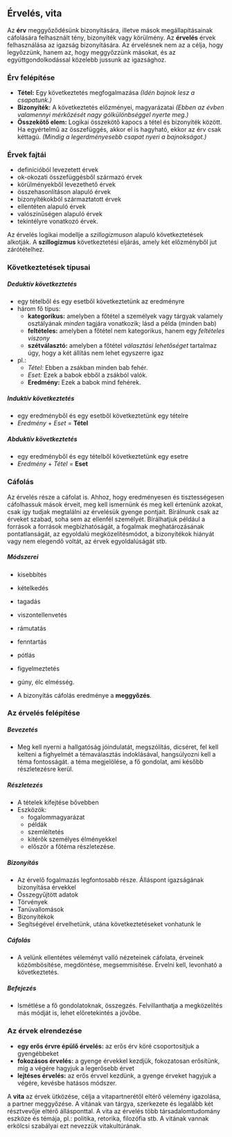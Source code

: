 Érvelés, vita
-------------------------------------------

Az __érv__ meggyőződésünk bizonyítására, illetve mások megállapításainak cáfolására felhasznált tény, bizonyíték vagy körülmény.
Az __érvelés__ érvek felhasználása az igazság bizonyítására. Az érvelésnek nem az a célja, hogy legyőzzünk, hanem az, hogy meggyőzzünk másokat, és az együttgondolkodással közelebb jussunk az igazsághoz.

### Érv felépítése
* __Tétel:__ Egy következtetés megfogalmazása _(Idén bajnok lesz a csapatunk.)_
* __Bizonyíték:__ A következtetés előzményei, magyarázatai _(Ebben az évben valamennyi mérkőzését nagy gólkülönbséggel nyerte meg.)_
* __Összekötő elem:__ Logikai összekötő kapocs a tétel és bizonyíték között. Ha egyértelmű az összefüggés, akkor el is hagyható, ekkor az érv csak kéttagú. _(Mindig a legerdményesebb csapat nyeri a bajnokságot.)_

### Érvek fajtái
* definícióból levezetett érvek
* ok-okozati összefüggésből származó érvek
* körülményekből levezethető érvek
* összehasonlításon alapuló érvek
* bizonyítékokból származtatott érvek
* ellentéten alapuló érvek
* valószínűségen alapuló érvek
* tekintélyre vonatkozó érvek.

Az érvelés logikai modellje a _szillogizmuson_ alapuló következtetések alkotják. A __szillogizmus__ következtetési eljárás, amely két előzményből jut zárótételhez.

### Következtetések típusai

##### Deduktív következtetés
* egy tételből és egy esetből következtetünk az eredményre
* három fő típus:
	* __kategorikus:__ amelyben a főtétel a személyek vagy tárgyak valamely osztályának _minden_ tagjára vonatkozik; lásd a példa (minden bab)
	* __feltételes:__ amelyben a főtétel nem kategorikus, hanem egy _feltételes viszony_
	* __szétválasztó:__ amelyben a főtétel _választási lehetőséget_ tartalmaz úgy, hogy a két állítás nem lehet egyszerre igaz
* pl.:
	* _Tétel:_ Ebben a zsákban minden bab fehér.
	* _Eset:_ Ezek a babok ebből a zsákból valók.
	* __Eredmény:__ Ezek a babok mind fehérek.

##### Induktív következtetés
* egy eredményből és egy esetből következtetünk egy tételre
* _Eredmény_ + _Eset_ = __Tétel__

##### Abduktív következtetés
* egy eredményből és egy tételből következtetünk egy esetre
* _Eredmény_ + _Tétel_ = __Eset__

### Cáfolás
Az érvelés része a cáfolat is. Ahhoz, hogy eredményesen és tisztességesen cáfolhassuk mások érveit, meg kell ismernünk és meg kell értenünk azokat, csak így tudjak megtalálni az érvelésük gyenge pontjait. Bírálnunk csak az érveket szabad, soha sem az ellenfél személyét. Bírálhatjuk például a források a források megbízhatóságát, a fogalmak meghatározásának pontatlanságát, az egyoldalú megközelítésmódot, a bizonyítékok hiányát vagy nem elegendő voltát, az érvek egyoldalúságát stb.

##### Módszerei
* kisebbítés
* kételkedés
* tagadás
* viszontellenvetés
* rámutatás
* fenntartás
* pótlás
* figyelmeztetés
* gúny, élc elmésség.

* A bizonyítás cáfolás eredménye a __meggyőzés__.

### Az érvelés felépítése
##### Bevezetés
* Meg kell nyerni a hallgatóság jóindulatát, megszólítás, dicséret, fel kell kelteni a fighyelmét a témaválasztás indoklásával, hangsúlyozni kell a téma fontosságát. a téma megjelölése, a fő gondolat, ami később részletezésre kerül.

##### Részletezés
* A tételek kifejtése bővebben
* Eszközök:
	* fogalommagyarázat
	* példák
	* szemléltetés
	* kitérők személyes élményekkel
	* először a főtéma részletezése.

##### Bizonyítás
* Az érvelő fogalmazás legfontosabb része. Álláspont igazságának bizonyítása érvekkel
* Összegyűjtött adatok
* Törvények
* Tanúvallomások
* Bizonyítékok
* Segítségével érvelhetünk, utána következtetéseket vonhatunk le

##### Cáfolás
* A velünk ellentétes véleményt valló nézeteinek cáfolata, érveinek közömbösítése, megdöntése, megsemmisítése. Érvelni kell, levonható a következtetés.

##### Befejezés
* Ismétlése a fő gondolatoknak, összegzés. Felvillanthatja a megközelítés más módját is, lehet előretekintés a jövőbe.

### Az érvek elrendezése
* __egy erős érvre épülő érvelés:__ az erős érv köré csoportosítjuk a gyengébbeket
* __fokozásos érvelés:__ a gyenge érvekkel kezdjük, fokozatosan erősítünk, míg a végére hagyjuk a legerősebb érvet
* __lejtéses érvelés:__ az erős érvvel kezdünk, a gyenge érveket hagyjuk a végére, kevésbe hatásos módszer.

A __vita__ az érvek ütközése, célja a vitapartnerétől eltérő vélemény igazolása, a partner meggyőzése. A vitának van tárgya, szerkezete és legalább két résztvevője eltérő állásponttal. A vita az érvelés több társadalomtudomány eszköze és témája, pl.: politika, retorika, filozófia stb. A vitának vannak erkölcsi szabályai ezt nevezzük vitakultúrának.